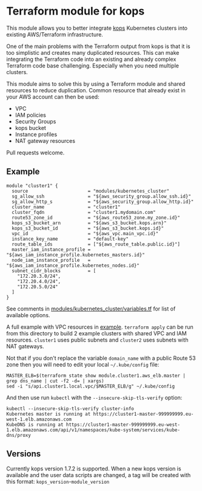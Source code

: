 # Terraform module for kops

This module allows you to better integrate [kops](https://github.com/kubernetes/kops) Kubernetes clusters into existing AWS/Terraform infrastructure.

One of the main problems with the Terraform output from kops is that it is too simplistic and creates many duplicated resources. This can make integrating the Terraform code into an existing and already complex Terraform code base challenging. Especially when you need multiple clusters.

This module aims to solve this by using a Terraform module and shared resources to reduce duplication. Common resource that already exist in your AWS account can then be used:

  - VPC
  - IAM policies
  - Security Groups
  - kops bucket
  - Instance profiles
  - NAT gateway resources

Pull requests welcome.

## Example

```hcl
module "cluster1" {
  source                      = "modules/kubernetes_cluster"
  sg_allow_ssh                = "${aws_security_group.allow_ssh.id}"
  sg_allow_http_s             = "${aws_security_group.allow_http.id}"
  cluster_name                = "cluster1"
  cluster_fqdn                = "cluster1.mydomain.com"
  route53_zone_id             = "${aws_route53_zone.my_zone.id}"
  kops_s3_bucket_arn          = "${aws_s3_bucket.kops.arn}"
  kops_s3_bucket_id           = "${aws_s3_bucket.kops.id}"
  vpc_id                      = "${aws_vpc.main_vpc.id}"
  instance_key_name           = "default-key"
  route_table_ids             = ["${aws_route_table.public.id}"]
  master_iam_instance_profile = "${aws_iam_instance_profile.kubernetes_masters.id}"
  node_iam_instance_profile   = "${aws_iam_instance_profile.kubernetes_nodes.id}"
  subnet_cidr_blocks          = [
    "172.20.3.0/24",
    "172.20.4.0/24",
    "172.20.5.0/24"
  ]
}
```

See comments in [modules/kubernetes_cluster/variables.tf](modules/kubernetes_cluster/variables.tf) for list of available options.

A full example with VPC resources in [example](example). `terraform apply` can be run from this directory to build 2 example clusters with shared VPC and IAM resources. `cluster1` uses public subnets and `cluster2` uses subnets with NAT gateways.

Not that if you don't replace the variable `domain_name` with a public Route 53 zone then you will need to edit your local `~/.kube/config` file:

```shell
MASTER_ELB=$(terraform state show module.cluster1.aws_elb.master | grep dns_name | cut -f2 -d= | xargs)
sed -i "s/api.cluster1.local.vpc/$MASTER_ELB/g" ~/.kube/config
```

And then use run `kubectl` with the `--insecure-skip-tls-verify` option:

```shell
kubectl --insecure-skip-tls-verify cluster-info
Kubernetes master is running at https://cluster1-master-999999999.eu-west-1.elb.amazonaws.com
KubeDNS is running at https://cluster1-master-999999999.eu-west-1.elb.amazonaws.com/api/v1/namespaces/kube-system/services/kube-dns/proxy
```

## Versions

Currently kops version 1.7.2 is supported. When a new kops version is available and the user data scripts are changed, a tag will be created with this format: `kops_version`-`module_version`
